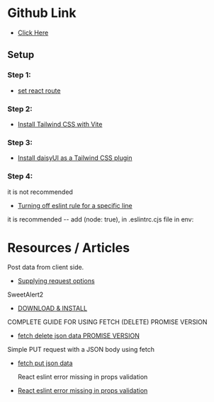 # Github Link

-   [Click Here](https://github.com/ProgrammingHero1/coffee-store-client)

## Setup

### Step 1:

-   [set react route](https://reactrouter.com/en/main/start/tutorial#setup)

### Step 2:

-   [Install Tailwind CSS with Vite](https://tailwindcss.com/docs/guides/vite)

### Step 3:

-   [Install daisyUI as a Tailwind CSS plugin](https://daisyui.com/docs/install/)

### Step 4:

it is not recommended

-   [Turning off eslint rule for a specific line](https://stackoverflow.com/a/27732264/23363732)

it is recommended -- add (node: true), in .eslintrc.cjs file in env:

# Resources / Articles

Post data from client side.

-   [Supplying request options](https://developer.mozilla.org/en-US/docs/Web/API/Fetch_API/Using_Fetch#supplying_request_options)

SweetAlert2

-   [DOWNLOAD & INSTALL](https://sweetalert2.github.io/#download)

COMPLETE GUIDE FOR USING FETCH (DELETE)
PROMISE VERSION

-   [fetch delete json data PROMISE VERSION](https://dev.to/silvenleaf/fetch-api-easiest-explanation-part-4-4-delete-by-silvenleaf-4376)

Simple PUT request with a JSON body using fetch

-   [fetch put json data](https://jasonwatmore.com/post/2021/09/20/fetch-http-put-request-examples)

    React eslint error missing in props validation

-   [React eslint error missing in props validation](https://stackoverflow.com/a/64707357/23363732)
